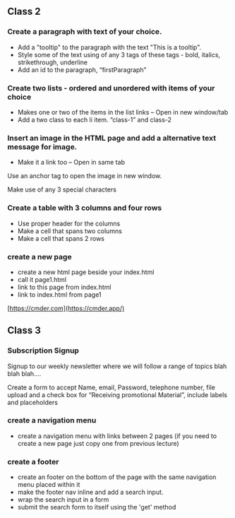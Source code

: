 ## Class 2
### Create a paragraph with text of your choice.
- Add a "tooltip" to the paragraph with the text "This is a tooltip".
- Style some of the text using of any 3 tags of these tags - bold, italics, strikethrough, underline
- Add an id to the paragraph, “firstParagraph”

### Create two lists - ordered and unordered with items of your choice
- Makes one or two of the items in the list links – Open in new window/tab
- Add a two class to each li item. “class-1” and class-2

### Insert an image in the HTML page and add a alternative text message for image.
- Make it a link too – Open in same tab

Use an anchor tag to open the image in new window.

Make use of any 3 special characters

### Create a table with 3 columns and four rows
- Use proper header for the columns
- Make a cell that spans two columns
- Make a cell that spans 2 rows

### create a new page
- create a new html page beside your index.html
- call it page1.html
- link to this page from index.html
- link to index.html from page1

[https://cmder.com](https://cmder.app/)


## Class 3

<section>
  <h3>Subscription Signup</h3>
  <article>
    <p>Signup to our weekly newsletter where we will follow a range of topics blah blah blah....</p>
    <form>
Create a form to accept Name, email, Password, telephone number, file upload and a check box for “Receiving promotional Material”, include labels and placeholders 
</form>
  </article>
</section>

### create a navigation menu

- create a navigation menu with links between 2 pages (if you need to create a new page just copy one from previous lecture)

### create a footer
- create an footer on the bottom of the page with the same navigation menu placed within it
- make the footer nav inline and add a search input.
- wrap the search input in a form
- submit the search form to itself using the 'get' method 